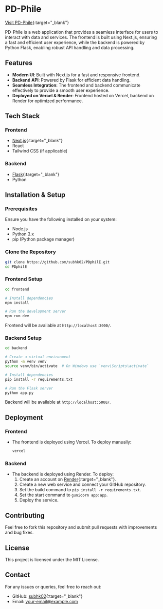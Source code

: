 # PD-Phile

[Visit PD-Phile](https://pd-phile.vercel.app/){:target="_blank"}

PD-Phile is a web application that provides a seamless interface for users to interact with data and services. The frontend is built using Next.js, ensuring a fast and efficient user experience, while the backend is powered by Python Flask, enabling robust API handling and data processing.

## Features

- **Modern UI**: Built with Next.js for a fast and responsive frontend.
- **Backend API**: Powered by Flask for efficient data handling.
- **Seamless Integration**: The frontend and backend communicate effectively to provide a smooth user experience.
- **Deployed on Vercel & Render**: Frontend hosted on Vercel, backend on Render for optimized performance.

## Tech Stack

### Frontend

- [Next.js](https://nextjs.org/){:target="_blank"}
- React
- Tailwind CSS (if applicable)

### Backend

- [Flask](https://flask.palletsprojects.com/){:target="_blank"}
- Python

## Installation & Setup

### Prerequisites

Ensure you have the following installed on your system:

- Node.js
- Python 3.x
- pip (Python package manager)

### Clone the Repository

```sh
git clone https://github.com/subhk02/PDphilE.git
cd PDphilE
```

### Frontend Setup

```sh
cd frontend

# Install dependencies
npm install

# Run the development server
npm run dev
```

Frontend will be available at `http://localhost:3000/`.

### Backend Setup

```sh
cd backend

# Create a virtual environment
python -m venv venv
source venv/bin/activate  # On Windows use `venv\Scripts\activate`

# Install dependencies
pip install -r requirements.txt

# Run the Flask server
python app.py
```

Backend will be available at `http://localhost:5000/`.

## Deployment

### Frontend

- The frontend is deployed using Vercel. To deploy manually:
  ```sh
  vercel
  ```

### Backend

- The backend is deployed using Render. To deploy:
  1. Create an account on [Render](https://render.com/){:target="_blank"}.
  2. Create a new web service and connect your GitHub repository.
  3. Set the build command to `pip install -r requirements.txt`.
  4. Set the start command to `gunicorn app:app`.
  5. Deploy the service.

## Contributing

Feel free to fork this repository and submit pull requests with improvements and bug fixes.

## License

This project is licensed under the MIT License.

## Contact

For any issues or queries, feel free to reach out:

- GitHub: [subhk02](https://github.com/subhk02){:target="_blank"}
- Email: [your-email@example.com](mailto\:your-email@example.com)

